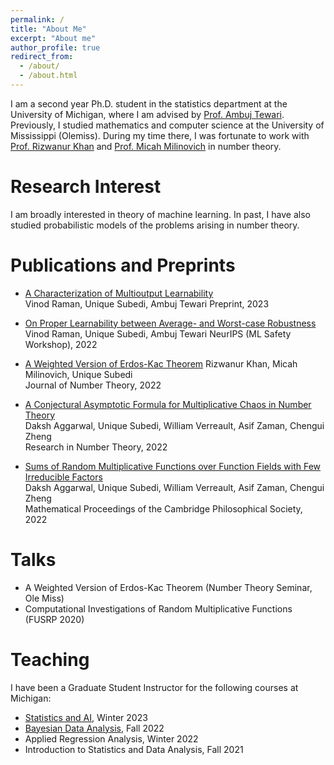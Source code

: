 ```yaml
---
permalink: /
title: "About Me"
excerpt: "About me"
author_profile: true
redirect_from: 
  - /about/
  - /about.html
---
```


I am a second year Ph.D. student in the statistics department at the University of Michigan, where I am advised by [Prof. Ambuj Tewari](https://ambujtewari.github.io/). Previously, I studied mathematics and computer science at the University of Mississippi (Olemiss). During my time there, I was fortunate to work with [Prof. Rizwanur Khan](http://home.olemiss.edu/~rrkhan/) and [Prof. Micah Milinovich](http://home.olemiss.edu/~mbmilino/) in number theory. 


Research Interest
======

I am broadly interested in theory of machine learning. In past, I have also studied probabilistic models of the problems arising in number theory. 


Publications and Preprints
======

- [A Characterization of Multioutput Learnability](https://arxiv.org/abs/2301.02729)   
Vinod Raman, Unique Subedi, Ambuj Tewari 
Preprint, 2023  


- [On Proper Learnability between Average- and Worst-case Robustness](https://arxiv.org/abs/2211.05656)
Vinod Raman, Unique Subedi, Ambuj Tewari 
NeurIPS (ML Safety Workshop), 2022  


- [A Weighted Version of Erdos-Kac Theorem](https://www.sciencedirect.com/science/article/abs/pii/S0022314X21003681) 
Rizwanur Khan, Micah Milinovich, Unique Subedi   
Journal of Number Theory, 2022  
 

- [A Conjectural Asymptotic Formula for Multiplicative Chaos in Number Theory](https://link.springer.com/article/10.1007/s40993-022-00332-x)  
Daksh Aggarwal, Unique Subedi, William Verreault, Asif Zaman, Chengui Zheng   
Research in Number Theory, 2022   


- [Sums of Random Multiplicative Functions over Function Fields with Few Irreducible Factors](https://www.cambridge.org/core/journals/mathematical-proceedings-of-the-cambridge-philosophical-society/article/abs/sums-of-random-multiplicative-functions-over-function-fields-with-few-irreducible-factors/636667B07830029AB35196FF595CA055)  
Daksh Aggarwal, Unique Subedi, William Verreault, Asif Zaman, Chengui Zheng   
Mathematical Proceedings of the Cambridge Philosophical Society, 2022   


Talks
======
- A Weighted Version of Erdos-Kac Theorem (Number Theory Seminar, Ole Miss)
- Computational Investigations of Random Multiplicative Functions (FUSRP 2020)


Teaching
======
I have been a Graduate Student Instructor for the following courses at Michigan:
- [Statistics and AI](https://ambujtewari.github.io/stats315-winter2023/), Winter 2023
- [Bayesian Data Analysis](https://yixinwang.github.io/courses/bayesian/fall22/bayesian22f.html), Fall 2022
- Applied Regression Analysis, Winter 2022
- Introduction to Statistics and Data Analysis, Fall 2021
